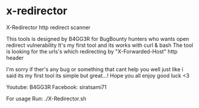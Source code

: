 # x-redirector
X-Redirector http redirect scanner

This tools is designed by B4GG3R for BugBounty hunters who wants open redirect vulnerability
It's my first tool and its works with curl & bash
The tool is looking for the urls's which redirecting by "X-Forwarded-Host" http header

I'm sorry if ther's any bug or something that cant help you well just like i said its my first tool
its simple but great...!
Hope you all enjoy
good luck <3

Youtube: B4GG3R
Facebook: siratsami71

For usage Run: ./X-Redirector.sh
